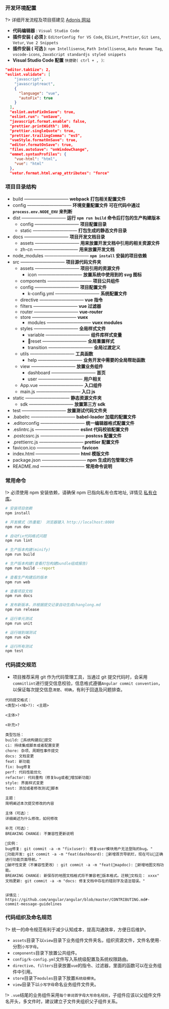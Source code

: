 ### 开发环境配置

?> 详细开发流程及项目搭建见 [Adonis 网站](http://192.168.1.117)

* **代码编辑器** : `Visual Studio Code`
* **插件安装 ( 必须 )**: `EditorConfig for VS Code`, `ESLint`, `Prettier`, `Git Lens`, `Vetur`, `Vue 2 Snippets`
* **插件安装 ( 可选 )**: `npm Intellisense`, `Path Intellisense`, `Auto Rename Tag`, `vscode-icons`, `JavaScript standardjs styled snippets`
* **Visual Studio Code 配置** `快捷键( ctrl + , )`:

```json
"editor.tabSize": 2,
"eslint.validate": [
    "javascript",
    "javascriptreact",
    {
      "language": "vue",
      "autoFix": true
    }
  ],
  "eslint.autoFixOnSave": true,
  "eslint.run": "onSave",
  "javascript.format.enable": false,
  "prettier.printWidth": 100,
  "prettier.singleQuote": true,
  "prettier.trailingComma": "es5",
  "vueStyle.formatOnSave": true,
  "editor.formatOnSave": true,
  "files.autoSave": "onWindowChange",
  "emmet.syntaxProfiles": {
    "vue-html": "html",
    "vue": "html"
  },
  "vetur.format.html.wrap_attributes": "force"
```

### 项目目录结构

* build —————————— **webpack 打包相关配置文件**
* config —————————— **环境变量配置文件 可在代码中通过 `process.env.NODE_ENV` 来判断**
* dist —————————— **运行 `npm run build` 命令后打包的生产构建版本**
  * config —————————— **项目配置目录**
  * static —————————— **打包生成的静态文件目录**
* docs —————————— **项目开发文档目录**
  * assets —————————— **用来放置开发文档中引用的相关资源文件**
  * zh-cn —————————— **用来放置开发文档**
* node_modules —————————— **`npm install` 安装的项目依赖**
* src —————————— **项目源代码文件夹**
  * assets —————————— **项目引用的资源文件**
    * icon —————————— **放置系统中使用到的 svg 图标**
  * components —————————— **项目公共组件**
  * config —————————— **项目配置文件**
    * k-config.yml —————————— **系统配置文件**
  * directive —————————— **vue 指令**
  * filters —————————— **vue 过滤器**
  * router —————————— **vue-router**
  * store —————————— **vuex**
    * modules —————————— **vuex modules**
  * styles —————————— **全局样式文件**
    * variable —————————— **组件库样式变量**
    * reset —————————— **全局重置样式**
    * transition —————————— **全局过渡定义**
  * utils —————————— **工具函数**
    * help —————————— **业务开发中需要的全局帮助函数**
  * view —————————— **放置业务组件**
    * dashboard —————————— **首页**
    * user —————————— **用户相关**
  * App.vue —————————— **入口组件**
  * main.js —————————— **入口 js**
* static —————————— **静态资源文件夹**
  * sdk —————————— **放置第三方 sdk**
* test —————————— **放置测试代码文件夹**
* .babelrc —————————— **babel-loader 加载的配置文件**
* .editorconfig —————————— **统一编辑器格式配置文件**
* .eslintrc.js —————————— **eslint 代码校验配置文件**
* .postcssrc.js —————————— **postcss 配置文件**
* .prettierrc.js —————————— **prettier 配置文件**
* favicon.ico —————————— **favicon**
* index.html —————————— **html 模版文件**
* package.json —————————— **npm 生成的包管理文件**
* README.md —————————— **常用命令说明**

### 常用命令

!> 必须使用 npm 安装依赖，请确保 npm 已指向私有仓库地址, 详情见 [私有仓库](http://192.168.1.117:7002)。

```bash
# 安装项目依赖
npm install

# 开发模式（热重载） 浏览器键入 http://localhost:8080
npm run dev

# 自动fix代码格式问题
npm run lint

# 生产版本构建(minify)
npm run build

# 生产版本构建(查看打包构建bundle组成报告)
npm run build --report

# 查看生产构建后的版本
npm run web

# 查看项目文档
npm run docs

# 发布新版本，并根据提交记录自动生成changlong.md
npm run release

# 运行单元测试
npm run unit

# 运行端到端测试
npm run e2e

# 运行所有测试
npm test
```

### 代码提交规范

* 项目推荐采用 git 作为代码管理工具，当通过 git 提交代码时，会采用`commitlint`进行提交信息校验，信息格式遵循`Angular commit convention`，以保证每次提交信息`清楚`、`明确`，有利于回退及问题排查。

```
代码提交格式：
<类型>(<域>?): <主题>

<主体>?

<补充>?

类型包括：
build: 系统构建后提交
ci: 持续集成脚本或者配置变更
chore: 杂项、周期性事件提交
docs: 文档变更
feat: 新功能
fix: bug修复
perf: 代码性能优化
refactor: 代码重构（修复bug或者增加新功能）
style: 界面样式变更
test: 添加或者修改测试脚本

主题：
简明阐述本次提交修改的内容

主体（可选）：
详细阐述为什么修改，如何修改

补充（可选）：
BREAKING CHANGE: 不兼容性更新说明

实例：
bug修复: git commit -a -m "fix(user): 修复user模块用户无法登陆的bug。"
功能开发: git commit -a -m "feat(dashboard): 新增首页导航栏，现在可以正确进行功能页面导航。"
破坏性变更（不兼容性更改）: git commit -a -m "feat(mapdoc): 新增地图文档功能。
BREAKING CHANGE: 新保存的地图文档格式将不兼容老版本格式。迁移文档见： xxxx"
文档更新: git commit -a -m "docs: 修复文档中存在的错别字及语法错误。"


详情见： https://github.com/angular/angular/blob/master/CONTRIBUTING.md#-commit-message-guidelines
```

### 代码组织及命名规范

?> 统一的命令规范有利于减少认知成本，提高沟通效率，方便日后维护。

* `assets`目录下以`view`目录下业务组件文件夹名，组织资源文件，文件名使用`-`分割`小写字母`。
* `components`目录下放置公共组件。
* `config/k-config.yml`文件写入系统级配置及系统权限路由。
* `directive`、`filters`目录放置`vue`的指令、过滤器，里面的函数可以在业务组件中引用。
* `store`目录下`modules`目录下放置`系统级模块`。
* `view`目录下以`小写字母`命名业务组件文件夹。

!> `.vue`结尾的业务组件采用`每个单词首字母大写命名规则`，子组件应该以父组件文件名开头，多文件时，建议建立子文件夹组织父子组件关系。
